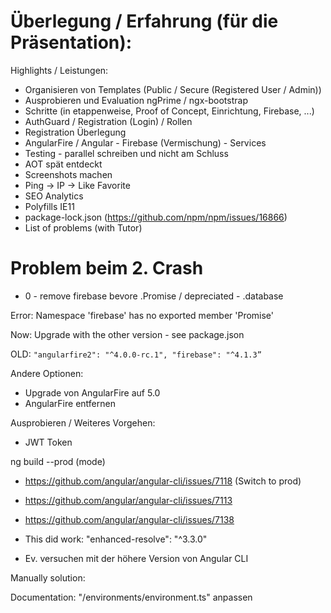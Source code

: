 # Überlegung / Erfahrung (für die Präsentation):

Highlights / Leistungen:

* Organisieren von Templates (Public / Secure (Registered User / Admin))
* Ausprobieren und Evaluation ngPrime / ngx-bootstrap
* Schritte (in etappenweise, Proof of Concept, Einrichtung, Firebase, ...)
* AuthGuard / Registration (Login) / Rollen
* Registration Überlegung
* AngularFire / Angular - Firebase (Vermischung) - Services
* Testing - parallel schreiben und nicht am Schluss
* AOT spät entdeckt
* Screenshots machen
* Ping -> IP -> Like Favorite
* SEO Analytics
* Polyfills IE11
* package-lock.json (https://github.com/npm/npm/issues/16866)
* List of problems (with Tutor)

Problem beim 2. Crash
=====================

- 0 - remove firebase bevore .Promise / depreciated - .database

Error: Namespace 'firebase' has no exported member 'Promise' 

Now: Upgrade with the other version - see package.json

OLD:
`
"angularfire2": "^4.0.0-rc.1",
"firebase": "^4.1.3”
`
 
Andere Optionen:

* Upgrade von AngularFire auf 5.0
* AngularFire entfernen

Ausprobieren / Weiteres Vorgehen:

* JWT Token

ng build --prod (mode)

* https://github.com/angular/angular-cli/issues/7118 (Switch to prod)
* https://github.com/angular/angular-cli/issues/7113
* https://github.com/angular/angular-cli/issues/7138

* This did work: "enhanced-resolve": "^3.3.0"
* Ev. versuchen mit der höhere Version von Angular CLI

Manually solution:

Documentation: "/environments/environment.ts" anpassen